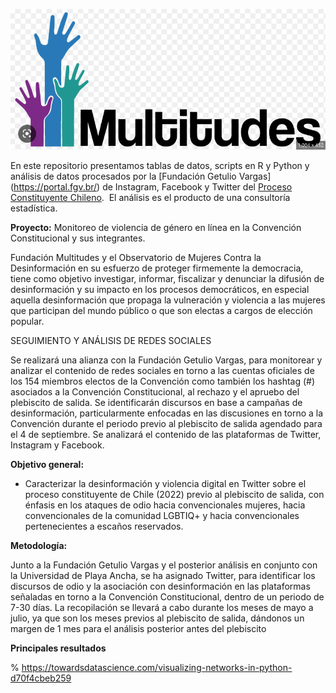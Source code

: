 ![plot](https://raw.githubusercontent.com/jelincovil/fund_multitudes_proceso_constituyente_cl/main/datos%20y%20figuras/Screenshot%202022-11-24%2010.34.57.png)

En este repositorio presentamos tablas de datos, scripts en R y Python y análisis de datos procesados por la [Fundación Getulio Vargas] (https://portal.fgv.br/) de Instagram, Facebook y Twitter del [Proceso Constituyente Chileno](https://es.wikipedia.org/wiki/Proceso_constituyente_en_Chile#:~:text=El%20proceso%20constituyente%20en%20Chile,militar%20dirigida%20por%20Augusto%20Pinochet.).  El análisis es el producto de una consultoría estadística.

**Proyecto:** Monitoreo de violencia de género en línea en la Convención Constitucional y sus integrantes. 

Fundación Multitudes y el Observatorio de Mujeres Contra la Desinformación en su esfuerzo de proteger firmemente la democracia, tiene como objetivo investigar, informar, fiscalizar y denunciar la difusión de desinformación y su impacto en los procesos democráticos, en especial aquella desinformación que propaga la vulneración y violencia a las mujeres que participan del mundo público o que son electas a cargos de elección popular.


SEGUIMIENTO Y ANÁLISIS DE REDES SOCIALES

Se realizará una alianza con la Fundación Getulio Vargas, para monitorear y analizar el contenido de redes sociales en torno a las cuentas oficiales de los 154 miembros electos de la Convención como también los hashtag (#) asociados a la Convención Constitucional, al rechazo y el apruebo del plebiscito de salida. Se identificarán discursos en base a campañas de desinformación, particularmente enfocadas en las discusiones en torno a la Convención durante el periodo previo al plebiscito de salida agendado para el 4 de septiembre. Se analizará el contenido de las plataformas de Twitter, Instagram y Facebook. 

**Objetivo general:**

- Caracterizar la desinformación y violencia digital en Twitter sobre el proceso constituyente de Chile (2022) previo al plebiscito de salida, con énfasis en los ataques de odio hacia convencionales mujeres, hacia convencionales de la comunidad LGBTIQ+ y hacia convencionales pertenecientes a escaños reservados.

**Metodología:**

Junto a la Fundación Getulio Vargas y el posterior análisis en conjunto con la Universidad de Playa Ancha, se ha asignado Twitter, para identificar los discursos de odio y la asociación con desinformación en las plataformas señaladas en torno a la Convención Constitucional, dentro de un periodo de 7-30 días. La recopilación se llevará a cabo durante los meses de mayo a julio, ya que son los meses previos al plebiscito de salida, dándonos un margen de 1 mes para el análisis posterior antes del plebiscito

**Principales resultados**



% https://towardsdatascience.com/visualizing-networks-in-python-d70f4cbeb259

